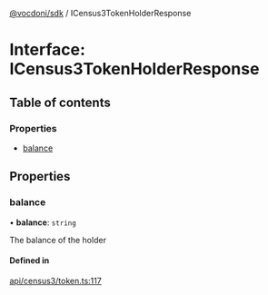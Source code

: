 [@vocdoni/sdk](/sdk) / ICensus3TokenHolderResponse

# Interface: ICensus3TokenHolderResponse

## Table of contents

### Properties

- [balance](ICensus3TokenHolderResponse#balance)

## Properties

### balance

• **balance**: `string`

The balance of the holder

#### Defined in

[api/census3/token.ts:117](https://github.com/vocdoni/vocdoni-sdk/blob/ee6390524b82e6ef535da03c0e3bb826e450e622/src/api/census3/token.ts#L117)
